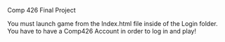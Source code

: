 Comp 426 Final Project

You must launch game from the Index.html file inside of the Login folder. 
You have to have a Comp426 Account in order to log in and play!


